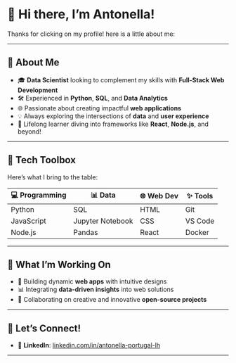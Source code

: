 # 👋 Hi there, I’m Antonella!

Thanks for clicking on my profile! here is a little about me:

---

## 🌟 **About Me**  
- 🎓 **Data Scientist** looking to complement my skills with **Full-Stack Web Development**  
- 🛠️ Experienced in **Python**, **SQL**, and **Data Analytics**  
- 🌐 Passionate about creating impactful **web applications**  
- 💡 Always exploring the intersections of **data** and **user experience**  
- 📖 Lifelong learner diving into frameworks like **React**, **Node.js**, and beyond!

---

## 🔧 **Tech Toolbox**
Here’s what I bring to the table:

| 💻 Programming | 📊 Data          | 🌐 Web Dev | ✨ Tools |
| -------------- | ----------------- | ---------- | -------- |
| Python         | SQL               | HTML       | Git      |
| JavaScript     | Jupyter Notebook  | CSS        | VS Code  |
| Node.js        | Pandas            | React      | Docker    |

---

## 🚀 **What I’m Working On**
- 🌱 Building dynamic **web apps** with intuitive designs  
- 📊 Integrating **data-driven insights** into web solutions  
- 🧩 Collaborating on creative and innovative **open-source projects**
<!--
---

## 📈 **My GitHub Stats**
![GitHub Stats](https://github-readme-stats.vercel.app/api?username=antoplh&show_icons=true&theme=radical)  
![Top Languages](https://github-readme-stats.vercel.app/api/top-langs/?username=antoplh&layout=compact&theme=radical)
-->

---

## 🎯 **Let’s Connect!**
- 💼 **LinkedIn**: [linkedin.com/in/antonella-portugal-lh]([#](https://www.linkedin.com/in/antonella-portugal-lh/))

---

